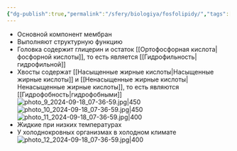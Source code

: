 ```yaml
---
{"dg-publish":true,"permalink":"/sfery/biologiya/fosfolipidy/","tags":["Общаябиология"]}
---
```


- Основной компонент мембран
- Выполняют структурную функцию
- Головка содержит глицерин и остаток [[Ортофосфорная кислота\|фосфорной кислоты]], то есть является [[Гидрофильность\|гидрофильной]] 
- Хвосты содержат [[Насыщенные жирные кислоты\|Насыщенные жирные кислоты]] и [[Ненасыщенные жирные кислоты\|Ненасыщенные жирные кислоты]], то есть являются [[Гидрофобность\|гидрофобными]] 
![photo_9_2024-09-18_07-36-59.jpg|450](/img/user/%D0%90%D1%80%D1%85%D0%B8%D0%B2/%D0%9A%D1%8D%D1%88/photo_9_2024-09-18_07-36-59.jpg)
![photo_10_2024-09-18_07-36-59.jpg|450](/img/user/%D0%90%D1%80%D1%85%D0%B8%D0%B2/%D0%9A%D1%8D%D1%88/photo_10_2024-09-18_07-36-59.jpg)
![photo_11_2024-09-18_07-36-59.jpg|400](/img/user/%D0%90%D1%80%D1%85%D0%B8%D0%B2/%D0%9A%D1%8D%D1%88/photo_11_2024-09-18_07-36-59.jpg)
- Жидкие при низких температурах
- У холоднокровных организмах в холодном климате
![photo_12_2024-09-18_07-36-59.jpg|400](/img/user/%D0%90%D1%80%D1%85%D0%B8%D0%B2/%D0%9A%D1%8D%D1%88/photo_12_2024-09-18_07-36-59.jpg) 